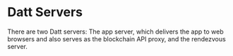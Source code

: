 Datt Servers
============
There are two Datt servers: The app server, which delivers the app to web
browsers and also serves as the blockchain API proxy, and the rendezvous
server.
